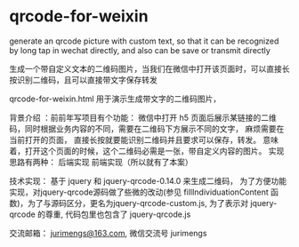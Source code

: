 # qrcode-for-weixin
generate an qrcode picture with custom text, so that it can be recognized by long tap in wechat directly, and also can be save or transmit directly

生成一个带自定义文本的二维码图片，当我们在微信中打开该页面时，可以直接长按识别二维码，且可以直接带文字保存转发

qrcode-for-weixin.html 用于演示生成带文字的二维码图片，

背景介绍 ：前前年写项目有个功能：
微信中打开 h5  页面后展示某链接的二维码，同时根据业务内容的不同，需要在二维码下方展示不同的文字，
麻烦需要在当前打开的页面， 直接长按就要能识别二维码并且要求可以保存，转发。
意味着，打开这个页面的时候，这个二维码必需是一张，带自定义内容的图片。
实现思路有两种：
后端实现
前端实现（所以就有了本案）

技术实现：
基于 jquery 和 jquery-qrcode-0.14.0 来生成二维码，
为了方便功能实现，对jquery-qrcode源码做了些微的改动(参见 fillIndividuationContent 函数)，为了与源码区分，更名为jquery-qrcode-custom.js, 为了表示对 jquery-qrcode 的尊重, 代码包里也包含了 jquery-qrcode.js 

交流邮箱： jurimengs@163.com, 微信交流号 jurimengs
